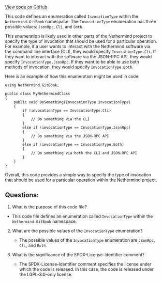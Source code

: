 [View code on GitHub](https://github.com/nethermindeth/nethermind/Nethermind.GitBook/InvocationType.cs)

This code defines an enumeration called `InvocationType` within the `Nethermind.GitBook` namespace. The `InvocationType` enumeration has three possible values: `JsonRpc`, `Cli`, and `Both`. 

This enumeration is likely used in other parts of the Nethermind project to specify the type of invocation that should be used for a particular operation. For example, if a user wants to interact with the Nethermind software via the command line interface (CLI), they would specify `InvocationType.Cli`. If they want to interact with the software via the JSON-RPC API, they would specify `InvocationType.JsonRpc`. If they want to be able to use both methods of invocation, they would specify `InvocationType.Both`.

Here is an example of how this enumeration might be used in code:

```
using Nethermind.GitBook;

public class MyNethermindClass
{
    public void DoSomething(InvocationType invocationType)
    {
        if (invocationType == InvocationType.Cli)
        {
            // Do something via the CLI
        }
        else if (invocationType == InvocationType.JsonRpc)
        {
            // Do something via the JSON-RPC API
        }
        else if (invocationType == InvocationType.Both)
        {
            // Do something via both the CLI and JSON-RPC API
        }
    }
}
```

Overall, this code provides a simple way to specify the type of invocation that should be used for a particular operation within the Nethermind project.
## Questions: 
 1. What is the purpose of this code file?
   - This code file defines an enumeration called `InvocationType` within the `Nethermind.GitBook` namespace.

2. What are the possible values of the `InvocationType` enumeration?
   - The possible values of the `InvocationType` enumeration are `JsonRpc`, `Cli`, and `Both`.

3. What is the significance of the SPDX-License-Identifier comment?
   - The SPDX-License-Identifier comment specifies the license under which the code is released. In this case, the code is released under the LGPL-3.0-only license.